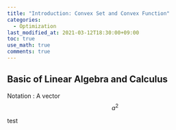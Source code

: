 ```yaml
---
title: "Introduction: Convex Set and Convex Function"
categories: 
  - Optimization
last_modified_at: 2021-03-12T18:30:00+09:00
toc: true
use_math: true
comments: true
---
```


Basic of Linear Algebra and Calculus
---
Notation : A vector $$a^2$$

test